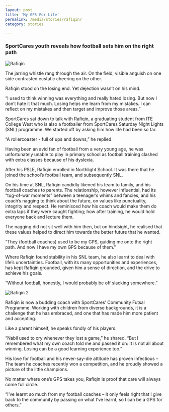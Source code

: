 ```yaml
---
layout: post
title: 'My GPS For Life'
permalink: /media/stories/rafiqin/
category: stories

---
```



### SportCares youth reveals how football sets him on the right path

![Rafiqin](/images/rafiqin-article-1.jpg)

The jarring whistle rang through the air. On the field, visible anguish on one side contrasted ecstatic cheering on the other.

Rafiqin stood on the losing end. Yet dejection wasn’t on his mind. 

“I used to think winning was everything and really hated losing. But now I don’t hate it that much. Losing helps me learn from my mistakes. I can reflect on my mistakes and then target and improve those areas.”

SportCares sat down to talk with Rafiqin, a graduating student from ITE College West who is also a footballer from SportCares Saturday Night Lights (SNL) programme. We started off by asking him how life had been so far.

“A rollercoaster - full of ups and downs,” he replied.

Having been an avid fan of football from a very young age, he was unfortunately unable to play in primary school as football training clashed with extra classes because of his dyslexia. 

After his PSLE, Rafiqin enrolled in Northlight School. It was there that he joined the school’s football team, and subsequently SNL. 

On his time at SNL, Rafiqin candidly likened his team to family, and his football coaches to parents. The relationship, however influential, had its “tug-of-war moments” between a teenager’s whims and fancies, and his coach’s nagging to think about the future, on values like punctuality, integrity and respect. He reminisced how his coach would make them do extra laps if they were caught fighting; how after training, he would hold everyone back and lecture them.

The nagging did not sit well with him then, but on hindsight, he realised that these values helped to direct him towards the better future that he wanted.

“They (football coaches) used to be my GPS, guiding me onto the right path. And now I have my own GPS because of them.”

Where Rafiqin found stability in his SNL team, he also learnt to deal with life’s uncertainties. Football, with its many opportunities and experiences, has kept Rafiqin grounded, given him a sense of direction, and the drive to achieve his goals.

“Without football, honestly, I would probably be off slacking somewhere.” 

![Rafiqin 2](/images/rafiqin-article-2.jpg)

Rafiqin is now a budding coach with SportCares’ Community Futsal Programme. Working with children from diverse backgrounds, it is a challenge that he has embraced, and one that has made him more patient and accepting.
 
Like a parent himself, he speaks fondly of his players. 

“Nabil used to cry whenever they lost a game,” he shared. “But I remembered what my own coach told me and passed it on: It is not all about winning. Losing can be a good learning experience too.” 

His love for football and his never-say-die attitude has proven infectious – The team he coaches recently won a competition, and he proudly showed a picture of the little champions.

No matter where one’s GPS takes you, Rafiqin is proof that care will always come full circle. 

“I’ve learnt so much from my football coaches – it only feels right that I give back to the community by passing on what I’ve learnt, so I can be a GPS for others.”
